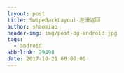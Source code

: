```yaml
---
layout: post
title: SwipeBackLayout-左滑返回
author: shaomiao
header-img: img/post-bg-android.jpg
tags:
  - android
abbrlink: 29498
date: 2017-10-21 00:00:00
---
```


